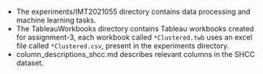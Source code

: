 - The experiments/IMT2021055 directory contains data processing and machine learning tasks.
- The TableauWorkbooks directory contains Tableau workbooks created for assignment-3, each workbook called `*Clustered.twb` uses an excel file called `*Clustered.csv`, present in the experiments directory.
- column_descriptions_shcc.md describes relevant columns in the SHCC dataset.
